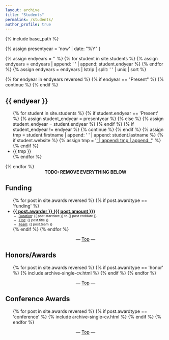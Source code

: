 ```yaml
---
layout: archive
title: "Students"
permalink: /students/
author_profile: true
---
```


{% include base_path %}

{% assign presentyear = 'now' | date: "%Y" }

{% assign endyears = '' %}
{% for student in site.students %}
  {% assign endyears = endyears | append: ' ' | append: student.endyear %}
{% endfor %}
{% assign endyears = endyears | lstrip | split: ' ' | uniq | sort %}

{% for endyear in endyears reversed %}
  {% if endyear == "Present" %}
    {% continue %}
  {% endif %}
  <h2 id="{{ endyear }}">{{ endyear }}</h2>
  <ul>{% for student in site.students %}
    {% if student.endyear == 'Present' %}
      {% assign student_endyear = presentyear %}
    {% else %}
      {% assign student_endyear = student.endyear %}
    {% endif %}
    {% if student_endyear != endyear %}
      {% continue %}
    {% endif %}
    {% assign tmp = student.firstname | append: ' ' | append: student.lastname %}
    {% if student.website %}
      {% assign tmp = '<a href="' | append: student.website | append: '" target="_blank">' | append: tmp | append: '</a>' %}
    {% endif %}
    <li>{{ tmp }}</li>
  {% endfor %}</ul>
{% endfor %}

<center><b>TODO: REMOVE EVERYTHING BELOW</b></center>

<h2 id="funding">Funding</h2>
<ul>{% for post in site.awards reversed %}
  {% if post.awardtype == 'funding' %}
    <li>
      <a href="{{ post.awardurl }}" target="_blank"><b>{{ post.awarder }} ({{ post.amount }})</b></a>
      <ul style="font-size:0.75em">
        <li><u>Duration</u>: {{ post.startdate }} to {{ post.enddate }}</li>
        <li><u>Title</u>: {{ post.title }}</li>
        <li><u>Team</u>: {{ post.team }}</li>
      </ul>
    </li>
  {% endif %}
{% endfor %}</ul>

<center>— <a href="#top">Top</a> —</center>

<h2 id="honors-awards">Honors/Awards</h2>
<ul>{% for post in site.awards reversed %}
  {% if post.awardtype == 'honor' %}
    {% include archive-single-cv.html %}
  {% endif %}
{% endfor %}</ul>

<center>— <a href="#top">Top</a> —</center>

<h2 id="conference-awards">Conference Awards</h2>
<ul>{% for post in site.awards reversed %}
  {% if post.awardtype == 'conference' %}
    {% include archive-single-cv.html %}
  {% endif %}
{% endfor %}</ul>

<center>— <a href="#top">Top</a> —</center>
